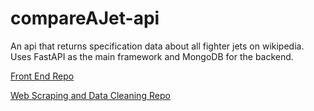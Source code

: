 # compareAJet-api
An api that returns specification data about all fighter jets on wikipedia. Uses FastAPI as the main framework and MongoDB for the backend.

[Front End Repo](https://github.com/raymond-devries/compareAJet)

[Web Scraping and Data Cleaning Repo](https://github.com/raymond-devries/jet-scraping)
